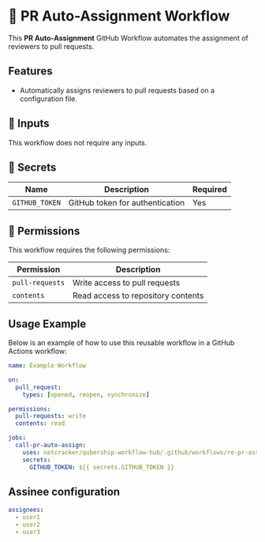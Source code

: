 # 🚀 PR Auto-Assignment Workflow

This **PR Auto-Assignment** GitHub Workflow automates the assignment of reviewers to pull requests.

## Features

- Automatically assigns reviewers to pull requests based on a configuration file.

## 📌 Inputs

This workflow does not require any inputs.

## 📌 Secrets

| Name           | Description                          | Required |
| -------------- | ------------------------------------ | -------- |
| `GITHUB_TOKEN` | GitHub token for authentication      | Yes      |

## 📌 Permissions

This workflow requires the following permissions:

| Permission       | Description                          |
| ---------------- | ------------------------------------ |
| `pull-requests`  | Write access to pull requests        |
| `contents`       | Read access to repository contents   |

## Usage Example

Below is an example of how to use this reusable workflow in a GitHub Actions workflow:

```yaml
name: Example Workflow

on:
  pull_request:
    types: [opened, reopen, synchronize]

permissions:
  pull-requests: write
  contents: read

jobs:
  call-pr-auto-assign:
    uses: netcracker/qubership-workflow-hub/.github/workflows/re-pr-assigner.yml@main
    secrets:
      GITHUB_TOKEN: ${{ secrets.GITHUB_TOKEN }}
```

## Assinee configuration

```yaml
assignees:
  - user1
  - user2
  - user3
```


